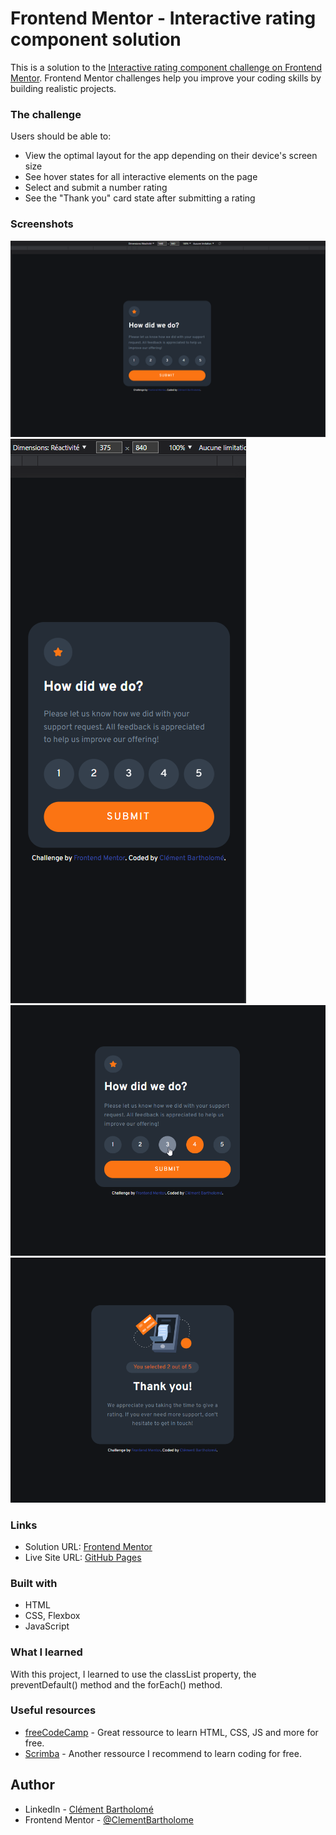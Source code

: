 # Frontend Mentor - Interactive rating component solution

This is a solution to the [Interactive rating component challenge on Frontend Mentor](https://www.frontendmentor.io/challenges/interactive-rating-component-koxpeBUmI). Frontend Mentor challenges help you improve your coding skills by building realistic projects. 

### The challenge

Users should be able to:

- View the optimal layout for the app depending on their device's screen size
- See hover states for all interactive elements on the page
- Select and submit a number rating
- See the "Thank you" card state after submitting a rating

### Screenshots

![Desktop](images/desktop.png)
![Mobile](images/mobile.png)
![Active States](images/active-states.png)
![Thank You State](images/thank-you-state.png)

### Links

- Solution URL: [Frontend Mentor](https://www.frontendmentor.io/solutions/interactive-rating-component-MuZVGbtjgI)
- Live Site URL: [GitHub Pages](https://clementbartholome.github.io/Interactive-Rating-Component-Frontend-Mentor-Challenge-2/)

### Built with

- HTML
- CSS, Flexbox
- JavaScript

### What I learned

With this project, I learned to use the classList property, the preventDefault() method and the forEach() method.

### Useful resources

- [freeCodeCamp](https://www.freecodecamp.org/learn/) - Great ressource to learn HTML, CSS, JS and more for free. 
- [Scrimba](https://scrimba.com/) - Another ressource I recommend to learn coding for free. 


## Author

- LinkedIn - [Clément Bartholomé](https://www.linkedin.com/in/clementbartholome/)
- Frontend Mentor - [@ClementBartholome](https://www.frontendmentor.io/profile/ClementBartholome)

